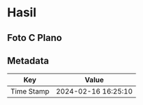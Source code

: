# Hasil

## Foto C Plano


## Metadata

| Key        | Value               |
| ---------- | ------------------- |
| Time Stamp | 2024-02-16 16:25:10 |



